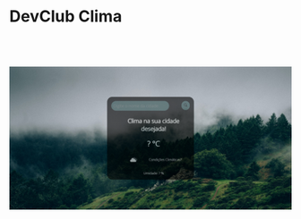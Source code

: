 <h1> DevClub Clima <h1>
<br>
<img src="https://raw.githubusercontent.com/ViniFerAlbuquerque/ProjetoDevClubClima/8072450ddc25d8b4ec8d283fde95793766d2b7e7/assets/screencapture-viniferalbuquerque-devclub-clima-netlify-app-2023-02-14-21_57_31.png">
